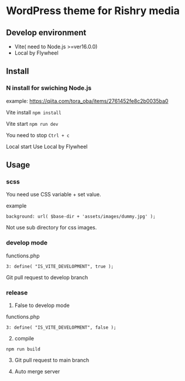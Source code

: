 # WordPress theme for Rishry media

## Develop environment

- Vite( need to Node.js >=ver16.0.0)
- Local by Flywheel
  
## Install

### N install for swiching Node.js
example: https://qiita.com/tora_oba/items/2761452fe8c2b0035ba0

Vite install
``` npm install ```

Vite start
``` npm run dev ```

You need to stop
``` Ctrl + c ```

Local start
Use Local by Flywheel

## Usage

### scss

You need use CSS variable + set value.

example
```
background: url( $base-dir + 'assets/images/dummy.jpg' );
```

Not use sub directory for css images.

### develop mode

functions.php
```
3: define( "IS_VITE_DEVELOPMENT", true );
```

Git pull request to develop branch

### release

1. False to develop mode

functions.php
```
3: define( "IS_VITE_DEVELOPMENT", false );
```

2. compile

```
npm run build
```

3. Git pull request to main branch

4. Auto merge server